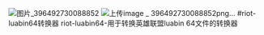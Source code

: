 ![图片_396492730088852](https://github.com/user-attachments/assets/74ba7c4f-9266-4c00-a3d8-d1135adfce18)
![上传image _ 396492730088852png...]()
#riot-luabin64转换器
riot-luabin64-用于转换英雄联盟luabin 64文件的转换器
